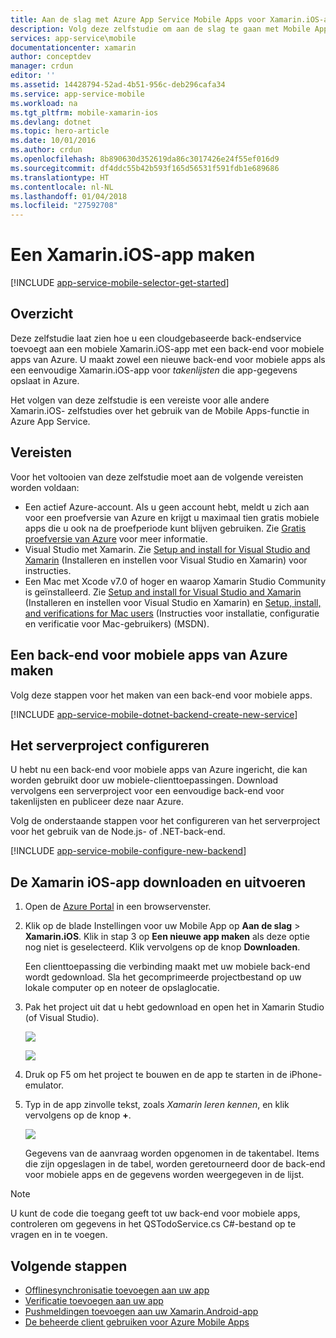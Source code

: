 ```yaml
---
title: Aan de slag met Azure App Service Mobile Apps voor Xamarin.iOS-apps | Microsoft Docs
description: Volg deze zelfstudie om aan de slag te gaan met Mobile Apps voor Xamarin.iOS-ontwikkeling.
services: app-service\mobile
documentationcenter: xamarin
author: conceptdev
manager: crdun
editor: ''
ms.assetid: 14428794-52ad-4b51-956c-deb296cafa34
ms.service: app-service-mobile
ms.workload: na
ms.tgt_pltfrm: mobile-xamarin-ios
ms.devlang: dotnet
ms.topic: hero-article
ms.date: 10/01/2016
ms.author: crdun
ms.openlocfilehash: 8b890630d352619da86c3017426e24f55ef016d9
ms.sourcegitcommit: df4ddc55b42b593f165d56531f591fdb1e689686
ms.translationtype: HT
ms.contentlocale: nl-NL
ms.lasthandoff: 01/04/2018
ms.locfileid: "27592708"
---
```

# <a name="create-a-xamarinios-app"></a>Een Xamarin.iOS-app maken
[!INCLUDE [app-service-mobile-selector-get-started](../../includes/app-service-mobile-selector-get-started.md)]

## <a name="overview"></a>Overzicht
Deze zelfstudie laat zien hoe u een cloudgebaseerde back-endservice toevoegt aan een mobiele Xamarin.iOS-app met een back-end voor mobiele apps van Azure.  U maakt zowel een nieuwe back-end voor mobiele apps als een eenvoudige Xamarin.iOS-app voor *takenlijsten* die app-gegevens opslaat in Azure.

Het volgen van deze zelfstudie is een vereiste voor alle andere Xamarin.iOS- zelfstudies over het gebruik van de Mobile Apps-functie in Azure App Service.

## <a name="prerequisites"></a>Vereisten
Voor het voltooien van deze zelfstudie moet aan de volgende vereisten worden voldaan:

* Een actief Azure-account. Als u geen account hebt, meldt u zich aan voor een proefversie van Azure en krijgt u maximaal tien gratis mobiele apps die u ook na de proefperiode kunt blijven gebruiken. Zie [Gratis proefversie van Azure](https://azure.microsoft.com/pricing/free-trial/) voor meer informatie.
* Visual Studio met Xamarin. Zie [Setup and install for Visual Studio and Xamarin](https://msdn.microsoft.com/library/mt613162.aspx) (Installeren en instellen voor Visual Studio en Xamarin) voor instructies.
* Een Mac met Xcode v7.0 of hoger en waarop Xamarin Studio Community is geïnstalleerd. Zie [Setup and install for Visual Studio and Xamarin](https://msdn.microsoft.com/library/mt613162.aspx) (Installeren en instellen voor Visual Studio en Xamarin) en [Setup, install, and verifications for Mac users](https://msdn.microsoft.com/library/mt488770.aspx) (Instructies voor installatie, configuratie en verificatie voor Mac-gebruikers) (MSDN).

## <a name="create-an-azure-mobile-app-backend"></a>Een back-end voor mobiele apps van Azure maken
Volg deze stappen voor het maken van een back-end voor mobiele apps.

[!INCLUDE [app-service-mobile-dotnet-backend-create-new-service](../../includes/app-service-mobile-dotnet-backend-create-new-service.md)]

## <a name="configure-the-server-project"></a>Het serverproject configureren
U hebt nu een back-end voor mobiele apps van Azure ingericht, die kan worden gebruikt door uw mobiele-clienttoepassingen. Download vervolgens een serverproject voor een eenvoudige back-end voor takenlijsten en publiceer deze naar Azure.

Volg de onderstaande stappen voor het configureren van het serverproject voor het gebruik van de Node.js- of .NET-back-end.

[!INCLUDE [app-service-mobile-configure-new-backend](../../includes/app-service-mobile-configure-new-backend.md)]

## <a name="download-and-run-the-xamarinios-app"></a>De Xamarin iOS-app downloaden en uitvoeren
1. Open de [Azure Portal] in een browservenster.
2. Klik op de blade Instellingen voor uw Mobile App op **Aan de slag** > **Xamarin.iOS**. Klik in stap 3 op **Een nieuwe app maken** als deze optie nog niet is geselecteerd.  Klik vervolgens op de knop **Downloaden**.

      Een clienttoepassing die verbinding maakt met uw mobiele back-end wordt gedownload. Sla het gecomprimeerde projectbestand op uw lokale computer op en noteer de opslaglocatie.
3. Pak het project uit dat u hebt gedownload en open het in Xamarin Studio (of Visual Studio).

    ![][9]

    ![][8]
4. Druk op F5 om het project te bouwen en de app te starten in de iPhone-emulator.
5. Typ in de app zinvolle tekst, zoals *Xamarin leren kennen*, en klik vervolgens op de knop **+**.

    ![][10]

    Gegevens van de aanvraag worden opgenomen in de takentabel. Items die zijn opgeslagen in de tabel, worden geretourneerd door de back-end voor mobiele apps en de gegevens worden weergegeven in de lijst.

> [!NOTE]
> U kunt de code die toegang geeft tot uw back-end voor mobiele apps, controleren om gegevens in het QSTodoService.cs C#-bestand op te vragen en in te voegen.
>
>

## <a name="next-steps"></a>Volgende stappen
* [Offlinesynchronisatie toevoegen aan uw app](app-service-mobile-xamarin-ios-get-started-offline-data.md)
* [Verificatie toevoegen aan uw app ](app-service-mobile-xamarin-ios-get-started-users.md)
* [Pushmeldingen toevoegen aan uw Xamarin.Android-app](app-service-mobile-xamarin-ios-get-started-push.md)
* [De beheerde client gebruiken voor Azure Mobile Apps](app-service-mobile-dotnet-how-to-use-client-library.md)

<!-- Anchors. -->
[Getting started with mobile app backends]:#getting-started
[Create a new mobile app backend]:#create-new-service
[Next Steps]:#next-steps

<!-- Images. -->
[6]: ./media/app-service-mobile-xamarin-ios-get-started/xamarin-ios-quickstart.png
[8]: ./media/app-service-mobile-xamarin-ios-get-started/mobile-xamarin-project-ios-vs.png
[9]: ./media/app-service-mobile-xamarin-ios-get-started/mobile-xamarin-project-ios-xs.png
[10]: ./media/app-service-mobile-xamarin-ios-get-started/mobile-quickstart-startup-ios.png

<!-- URLs. -->
[Azure Portal]: https://portal.azure.com/
